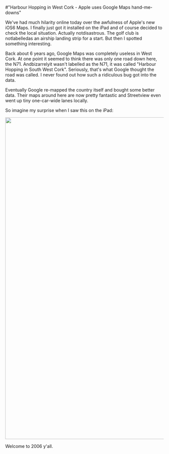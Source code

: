 #"Harbour Hopping in West Cork - Apple uses Google Maps hand-me-downs"

We've had much hilarity online today over the awfulness of Apple's new iOS6 Maps. I finally just got it installed on the iPad and of course decided to check the local situation. Actually notdisastrous. The golf club is notlabelledas an airship landing strip for a start. But then I spotted something interesting.

Back about 6 years ago, Google Maps was completely useless in West Cork. At one point it seemed to think there was only one road down here, the N71. Andbizarrelyit wasn't labelled as the N71, it was called "Harbour Hopping in South West Cork". Seriously, that's what Google thought the road was called. I never found out how such a ridiculous bug got into the data.

Eventually Google re-mapped the country itself and bought some better data. Their maps around here are now pretty fantastic and Streetview even went up tiny one-car-wide lanes locally.

So imagine my surprise when I saw this on the iPad:

<a href="https://s3-eu-west-1.amazonaws.com/conoroneill.net/wp-content/uploads/2012/09/IMG_0431.png"><img class="alignnone size-full wp-image-858" title="IMG_0431" src="https://s3-eu-west-1.amazonaws.com/conoroneill.net/wp-content/uploads/2012/09/IMG_0431.png" alt="" width="768" height="1024" /></a>

Welcome to 2006 y'all.

&nbsp;